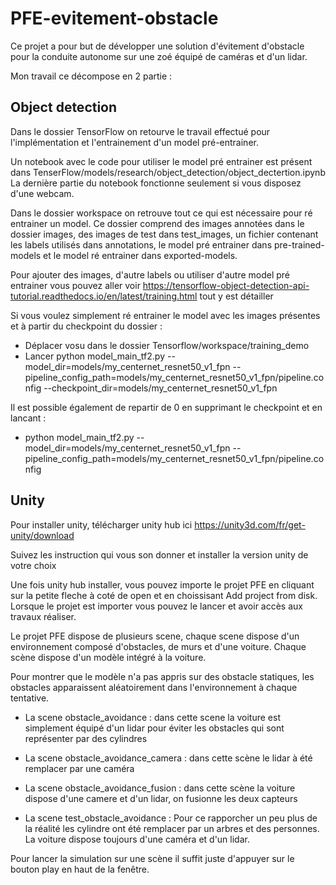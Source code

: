 # PFE-evitement-obstacle

Ce projet a pour but de développer une solution d'évitement d'obstacle pour la conduite autonome sur une zoé équipé de caméras et d'un lidar.

Mon travail ce décompose en 2 partie : 

## Object detection 
Dans le dossier TensorFlow on retourve le travail effectué pour l'implémentation et l'entrainement d'un model pré-entrainer. 

Un notebook avec le code pour utiliser le model pré entrainer est présent dans TenserFlow/models/research/object_detection/object_dectertion.ipynb
La dernière partie du notebook fonctionne seulement si vous disposez d'une webcam.

Dans le dossier workspace on retrouve tout ce qui est nécessaire pour ré entrainer un model. 
Ce dossier comprend des images annotées dans le dossier images, des images de test dans test_images, un fichier contenant les labels utilisés dans annotations, le model pré entrainer dans pre-trained-models et le model ré entrainer dans exported-models.

Pour ajouter des images, d'autre labels ou utiliser d'autre model pré entrainer vous pouvez aller voir https://tensorflow-object-detection-api-tutorial.readthedocs.io/en/latest/training.html tout y est détailler 

Si vous voulez simplement ré entrainer le model avec les images présentes et à partir du checkpoint du dossier : 

- Déplacer vosu dans le dossier Tensorflow/workspace/training_demo 
- Lancer python model_main_tf2.py --model_dir=models/my_centernet_resnet50_v1_fpn --pipeline_config_path=models/my_centernet_resnet50_v1_fpn/pipeline.config --checkpoint_dir=models/my_centernet_resnet50_v1_fpn

Il est possible également de repartir de 0 en supprimant le checkpoint et en lancant : 
- python model_main_tf2.py --model_dir=models/my_centernet_resnet50_v1_fpn --pipeline_config_path=models/my_centernet_resnet50_v1_fpn/pipeline.config

## Unity

Pour installer unity, télécharger unity hub ici https://unity3d.com/fr/get-unity/download

Suivez les instruction qui vous son donner et installer la version unity de votre choix

Une fois unity hub installer, vous pouvez importe le projet PFE en cliquant sur la petite fleche à coté de open et en choissisant Add project from disk. Lorsque le projet est importer vous pouvez le lancer et avoir accès aux travaux réaliser.

Le projet PFE dispose de plusieurs scene, chaque scene dispose d'un environnement composé d'obstacles, de murs et d'une voiture. Chaque scène dispose d'un modèle intégré à la voiture.

Pour montrer que le modèle n'a pas appris sur des obstacle statiques, les obstacles apparaissent aléatoirement dans l'environnement à chaque tentative.

- La scene obstacle_avoidance : dans cette scene la voiture est simplement équipé d'un lidar pour éviter les obstacles qui sont représenter par des cylindres

- La scene obstacle_avoidance_camera : dans cette scène le lidar à été remplacer par une caméra

- La scene obstacle_avoidance_fusion : dans cette scène la voiture dispose d'une camere et d'un lidar, on fusionne les deux capteurs

- La scene test_obstacle_avoidance : Pour ce rapporcher un peu plus de la réalité les cylindre ont été remplacer par un arbres et des personnes. La voiture dispose toujours d'une caméra et d'un lidar.

Pour lancer la simulation sur une scène il suffit juste d'appuyer sur le bouton play en haut de la fenêtre.


